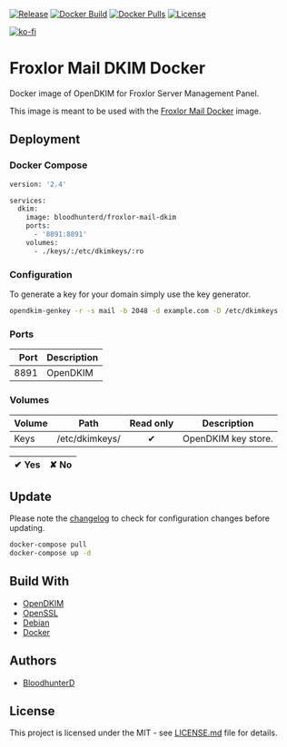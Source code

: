 [![Release](https://img.shields.io/github/v/release/bloodhunterd/froxlor-mail-dkim-docker?style=for-the-badge)](https://github.com/bloodhunterd/froxlor-mail-dkim-docker/releases)
[![Docker Build](https://img.shields.io/github/workflow/status/bloodhunterd/froxlor-mail-dkim-docker/Docker?style=for-the-badge&label=Docker%20Build)](https://github.com/bloodhunterd/froxlor-mail-dkim-docker/actions?query=workflow%3ADocker)
[![Docker Pulls](https://img.shields.io/docker/pulls/bloodhunterd/froxlor-mail-dkim?style=for-the-badge)](https://hub.docker.com/r/bloodhunterd/froxlor-mail-dkim)
[![License](https://img.shields.io/github/license/bloodhunterd/froxlor-mail-dkim-docker?style=for-the-badge)](https://github.com/bloodhunterd/froxlor-mail-dkim-docker/blob/master/LICENSE)

[![ko-fi](https://www.ko-fi.com/img/githubbutton_sm.svg)](https://ko-fi.com/bloodhunterd)

# Froxlor Mail DKIM Docker

Docker image of OpenDKIM for Froxlor Server Management Panel.

This image is meant to be used with the [Froxlor Mail Docker](https://github.com/bloodhunterd/froxlor-mail-docker) image.

## Deployment

### Docker Compose

```dockerfile
version: '2.4'

services:
  dkim:
    image: bloodhunterd/froxlor-mail-dkim
    ports:
      - '8891:8891'
    volumes:
      - ./keys/:/etc/dkimkeys/:ro
```

### Configuration

To generate a key for your domain simply use the key generator.

```bash
opendkim-genkey -r -s mail -b 2048 -d example.com -D /etc/dkimkeys
```

### Ports

| Port | Description
| ---: | -----------
| 8891 | OpenDKIM

### Volumes

| Volume | Path | Read only | Description
| ------ | ---- | :-------: | -----------
| Keys | /etc/dkimkeys/ | &#10004; | OpenDKIM key store.

| &#10004; Yes | &#10008; No
| ------------ | -----------

## Update

Please note the [changelog](https://github.com/bloodhunterd/froxlor-mail-dkim-docker/blob/master/CHANGELOG.md) to check for configuration changes before updating.

```bash
docker-compose pull
docker-compose up -d
```

## Build With

* [OpenDKIM](http://opendkim.org/)
* [OpenSSL](https://www.openssl.org/)
* [Debian](https://www.debian.org/)
* [Docker](https://www.docker.com/)

## Authors

* [BloodhunterD](https://github.com/bloodhunterd)

## License

This project is licensed under the MIT - see [LICENSE.md](https://github.com/bloodhunterd/froxlor-mail-dkim-docker/blob/master/LICENSE) file for details.
